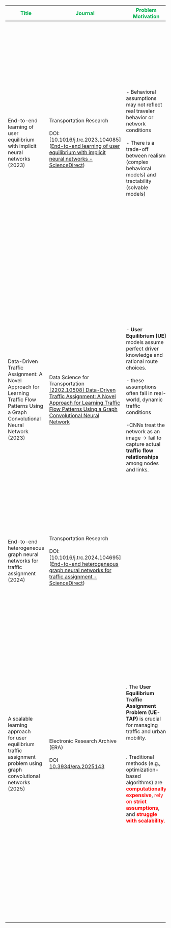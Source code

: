 



| <span style="color:rgb(0, 176, 80)">**Title**</span>                                                                                  | <span style="color:rgb(0, 176, 80)">Journal</span>                                                                                                                                                                                              | <span style="color:rgb(0, 176, 80)">Problem Motivation</span>                                                                                                                                                                                                                                                                                                                                                                                                                                       | <font color="#00b050">Key takeaway</font>                                                                                                                                                                                                                                                                                                                                                                                                                                                                                                                                                                                                                             | <font color="#00b050">The model architecture  </font>                                                                                                                                                                                                                                                                                                                                                                                                                                                                                                                                                                                                                                                                                                                                                                                                                                                                                                                                                                                                                                                   | <font color="#00b050">Limitations</font>                                                                                                                                                         |
| ------------------------------------------------------------------------------------------------------------------------------------- | ----------------------------------------------------------------------------------------------------------------------------------------------------------------------------------------------------------------------------------------------- | --------------------------------------------------------------------------------------------------------------------------------------------------------------------------------------------------------------------------------------------------------------------------------------------------------------------------------------------------------------------------------------------------------------------------------------------------------------------------------------------------- | --------------------------------------------------------------------------------------------------------------------------------------------------------------------------------------------------------------------------------------------------------------------------------------------------------------------------------------------------------------------------------------------------------------------------------------------------------------------------------------------------------------------------------------------------------------------------------------------------------------------------------------------------------------------- | ------------------------------------------------------------------------------------------------------------------------------------------------------------------------------------------------------------------------------------------------------------------------------------------------------------------------------------------------------------------------------------------------------------------------------------------------------------------------------------------------------------------------------------------------------------------------------------------------------------------------------------------------------------------------------------------------------------------------------------------------------------------------------------------------------------------------------------------------------------------------------------------------------------------------------------------------------------------------------------------------------------------------------------------------------------------------------------------------------- | ------------------------------------------------------------------------------------------------------------------------------------------------------------------------------------------------ |
| End-to-end learning of user equilibrium with implicit neural networks  <br>(2023)                                                     | Transportation Research <br> <br> DOI: [10.1016/j.trc.2023.104085]([End-to-end learning of user equilibrium with implicit neural networks - ScienceDirect](https://www.sciencedirect.com/science/article/abs/pii/S0968090X23000748?via%3Dihub)) | - Behavioral assumptions may not reflect real traveler behavior or network conditions <br><br>- There is a trade-off between realism (complex behavioral models) and tractability (solvable models)                                                                                                                                                                                                                                                                                                 | • Replace traditional behavioral models (e.g., Multinomial Logit) with Deep Neural Networks (DNNs).<br><br>• DNNs learn travelers’ route choice preferences directly from observed traffic flow data ( no pre-specified behavioral assumptions).  <br>   <br> • proposes an end-to-end learning framework that  embeds the traffic equilibrium problem as a <span style="color:rgb(255, 0, 0)">Variational Inequality (VI)</span> layer, producing flows through an <span style="color:rgb(255, 0, 0)">iterative  equilibrium procedure</span>                                                                                                                        | ![[images/Pasted image 20251019200243.png]]<br>![[images/Pasted image 20251019200825.png]] 1. Weught net learns travel specific weights  <br> 2. attribute Net learns path-level attributes <br> 3. Test the user equilibrium using <font color="#ff0000">variational inequality                             </font> <br> 4. Update iteratively until equilibrium is reached using <font color="#ff0000">Fixed point iteration or Root-finding             </font>                                                                                                                                                                                                                                                                                                                                                                                                                                                                                                                                                                                                                                      | - Iterative Equilibrium Computation<br> <br> -Computational Complexity                                                                                                                           |
| Data-Driven Traffic Assignment: A Novel Approach for Learning Traffic Flow Patterns Using a Graph Convolutional Neural Network (2023) | Data Science for Transportation <br> [[2202.10508] Data-Driven Traffic Assignment: A Novel Approach for Learning Traffic Flow Patterns Using a Graph Convolutional Neural Network](https://arxiv.org/abs/2202.10508)<br>                        | - **User Equilibrium (UE)** models assume perfect driver knowledge and rational route choices. <br> <br>- these assumptions often fail in real-world, dynamic traffic conditions <br> <br> -CNNs treat the network as an image → fail to capture actual **traffic flow relationships** among nodes and links.                                                                                                                                                                                       | - They aim to create a data-driven learning problem learn the flow patterns of a network <span style="color:rgb(255, 0, 0)">without relying on the assumptions of user behavior</span> for assigning traffic in the network.  (Like UE assumptiom that say the shortest path choice)<br> <br> - Employed the graph convolutional network (GCN) to <span style="color:rgb(255, 0, 0)">address stochastic flow diffusion under traffic randomness </span>                                                                                                                                                                                                               | The model employs a<span style="color:rgb(255, 0, 0)"> <b>Graph Convolutional Neural Network (GCNN)</b></span> to predict how travel demand spreads across a transportation network. It uses the **Origin–Destination (OD) demand matrix** and the **adjacency matrix** as inputs, but these alone cannot capture flow propagation through the network. To address this, the authors introduce a **flow <span style="color:rgb(255, 0, 0)">diffusion process**</span>, inspired by stochastic user equilibrium, modeling traffic as a probabilistic diffusion (random walk) from origins to destinations. Instead of a computationally expensive multi-step diffusion, they propose learning a **stationary diffusion process** via a single parameter matrix Θ, which acts as a learned routing matrix. This process can be formulated using either a random walk transition matrix or a Laplacian matrix. The GCNN is trained to learn Θ, enabling it to <span style="color:rgb(255, 0, 0)">predict link-level flows without explicit behavioral models or iterative equilibrium calculations.</span> | - was **not validated on real-world traffic data** <br> <br> - **did not test** robustness under **missing, noisy, or incomplete data** <br> <br>-was **not evaluated on unseen OD scenarios<br> |
| End-to-end heterogeneous graph neural networks for traffic assignment         <br> (2024)                                             | Transportation Research  <br> <br> DOI: [10.1016/j.trc.2024.104695]([End-to-end heterogeneous graph neural networks for traffic assignment - ScienceDirect](https://www.sciencedirect.com/science/article/pii/S0968090X2400216X?via%3Dihub))    |                                                                                                                                                                                                                                                                                                                                                                                                                                                                                                     |                                                                                                                                                                                                                                                                                                                                                                                                                                                                                                                                                                                                                                                                       |                                                                                                                                                                                                                                                                                                                                                                                                                                                                                                                                                                                                                                                                                                                                                                                                                                                                                                                                                                                                                                                                                                         |                                                                                                                                                                                                  |
| A scalable learning approach <br>for user equilibrium traffic assignment problem using graph convolutional networks <br>(2025)        | Electronic Research Archive (ERA) <br> <br> DOI <br>[10.3934/era.2025143]()                                                                                                                                                                     | . The **User Equilibrium Traffic Assignment Problem (UE-TAP)** is crucial for managing traffic and urban mobility.      <br> <br>              <br>                                        . Traditional methods (e.g., optimization-based algorithms) are <span style="color:rgb(255, 0, 0)"><b>computationally expensive</b></span>, <span style="color:rgb(255, 0, 0)">rely on <b>strict assumptions</b></span>, and <span style="color:rgb(255, 0, 0)"><b>struggle with scalability</b>.</span> | The authors aimed to **develop a new data-driven method** to solve the **User Equilibrium Traffic Assignment Problem (UE-TAP)** — that is, to estimate how traffic distributes itself in a network **when every traveler chooses the route that minimizes their own travel time** (i.e., the _user equilibrium_ condition) — <span style="color:rgb(255, 0, 0)"><b>without relying on traditional optimization or iterative algorithms</b></span>. <br> <br> Usually, to solve the UE-TAP we use opti;ization algorithmes like frank wolf algo, here in this work we want to remove the iotimization process and get the traffic flow directly learned from the model | . Replace the iterative optimization process with a **Graph Convolutional Network    <br><br>- Inputs include the **OD demand matrix**, **adjacency matrix (A)**, and **link attributes** (capacity, free-flow time, etc.).<br>    <br>- The GCN captures **spatial relationships between nodes** to produce **node embeddings**.<br>    <br>- Since traffic flows occur on **edges (links)**, node embeddings are **concatenated and fused with link features** to form **edge embeddings**.<br>    <br>- A final **regression layer** predicts the **equilibrium flow** on each road segment. <br><br> for the varaying size networks they used  **Traffic Network Partitioning** and **Dual Graph Representation and **All-or-Nothing Assignment<br>                                                                                                                                                                                                                                                                                                                                                 | - Tested mainly on **synthetic networks** <br> <br> - partitioning does **not allow communication between subgraphs**, leading to information loss                                               |
|                                                                                                                                       |                                                                                                                                                                                                                                                 |                                                                                                                                                                                                                                                                                                                                                                                                                                                                                                     |                                                                                                                                                                                                                                                                                                                                                                                                                                                                                                                                                                                                                                                                       |                                                                                                                                                                                                                                                                                                                                                                                                                                                                                                                                                                                                                                                                                                                                                                                                                                                                                                                                                                                                                                                                                                         |                                                                                                                                                                                                  |

